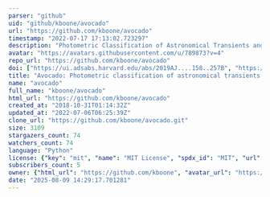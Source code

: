 ```yaml
---
parser: "github"
uid: "github/kboone/avocado"
url: "https://github.com/kboone/avocado"
timestamp: "2022-07-17 17:13:02.723297"
description: "Photometric Classification of Astronomical Transients and Variables With Biased Spectroscopic Samples"
avatar: "https://avatars.githubusercontent.com/u/789873?v=4"
repo_url: "https://github.com/kboone/avocado"
doi: ["https://ui.adsabs.harvard.edu/abs/2019AJ....158..257B", "https://ui.adsabs.harvard.edu/abs/2021ascl.soft01005B/abstract"]
title: "Avocado: Photometric classification of astronomical transients and variables with biased spectroscopic samples"
name: "avocado"
full_name: "kboone/avocado"
html_url: "https://github.com/kboone/avocado"
created_at: "2018-10-31T01:14:32Z"
updated_at: "2022-07-06T06:25:39Z"
clone_url: "https://github.com/kboone/avocado.git"
size: 3109
stargazers_count: 74
watchers_count: 74
language: "Python"
license: {"key": "mit", "name": "MIT License", "spdx_id": "MIT", "url": "https://api.github.com/licenses/mit", "node_id": "MDc6TGljZW5zZTEz"}
subscribers_count: 5
owner: {"html_url": "https://github.com/kboone", "avatar_url": "https://avatars.githubusercontent.com/u/789873?v=4", "login": "kboone", "type": "User"}
date: "2025-08-09 14:29:17.701281"
---
```


